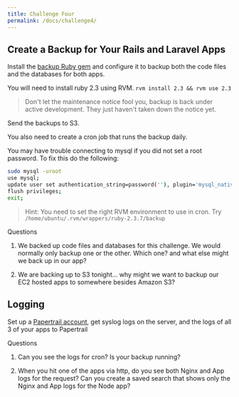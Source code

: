 ```yaml
---
title: Challenge Four
permalink: /docs/challenge4/
---
```


## Create a Backup for Your Rails and Laravel Apps

Install the [backup Ruby gem](http://backup.github.io/backup/v4/) and configure it to backup both the code files and the databases for both apps.

You will need to install ruby 2.3 using RVM. `rvm install 2.3 && rvm use 2.3`

> Don't let the maintenance notice fool you, backup is back under active development. They just haven't taken down the notice yet.

Send the backups to S3.

You also need to create a cron job that runs the backup daily.

You may have trouble connecting to mysql if you did not set a root password. To fix this do the following:

```bash
sudo mysql -uroot
use mysql;
update user set authentication_string=password(''), plugin='mysql_native_password' where user='root';
flush privileges;
exit;
```

> Hint: You need to set the right RVM environment to use in cron.  Try `/home/ubuntu/.rvm/wrappers/ruby-2.3.7/backup`

Questions

1) We backed up code files and databases for this challenge. We would normally only backup one or the other.  Which one? and what else might we back up in our app?

2) We are backing up to S3 tonight... why might we want to backup our EC2 hosted apps to somewhere besides Amazon S3?


## Logging

Set up a [Papertrail account](https://papertrailapp.com), get syslog logs on the server, and the logs of all 3 of your apps to Papertrail

Questions

1) Can you see the logs for cron? Is your backup running?

2) When you hit one of the apps via http, do you see both Nginx and App logs for the request? Can you create a saved search that shows only the Nginx and App logs for the Node app?

